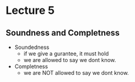 # Lecture 5

## Soundness and Completness
- Soundedness
    - if we give a gurantee, it must hold
    - we are allowed to say we dont know.
- Completness
    - we are NOT allowed to say we dont know.